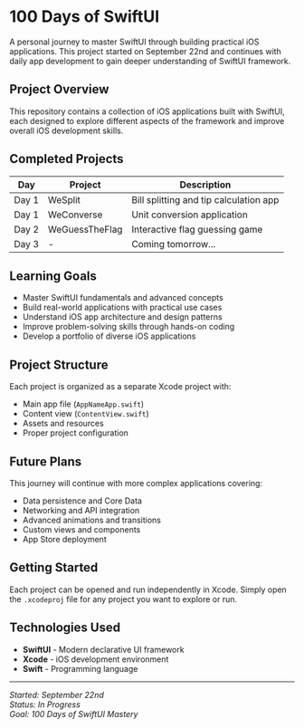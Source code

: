 # 100 Days of SwiftUI

A personal journey to master SwiftUI through building practical iOS applications. This project started on September 22nd and continues with daily app development to gain deeper understanding of SwiftUI framework.

## Project Overview

This repository contains a collection of iOS applications built with SwiftUI, each designed to explore different aspects of the framework and improve overall iOS development skills.

## Completed Projects

| Day | Project | Description |
|-----|---------|-------------|
| Day 1 | WeSplit | Bill splitting and tip calculation app |
| Day 1 | WeConverse | Unit conversion application |
| Day 2 | WeGuessTheFlag | Interactive flag guessing game |
| Day 3 | - | Coming tomorrow... |

## Learning Goals

- Master SwiftUI fundamentals and advanced concepts
- Build real-world applications with practical use cases
- Understand iOS app architecture and design patterns
- Improve problem-solving skills through hands-on coding
- Develop a portfolio of diverse iOS applications

## Project Structure

Each project is organized as a separate Xcode project with:
- Main app file (`AppNameApp.swift`)
- Content view (`ContentView.swift`)
- Assets and resources
- Proper project configuration

## Future Plans

This journey will continue with more complex applications covering:
- Data persistence and Core Data
- Networking and API integration
- Advanced animations and transitions
- Custom views and components
- App Store deployment

## Getting Started

Each project can be opened and run independently in Xcode. Simply open the `.xcodeproj` file for any project you want to explore or run.

## Technologies Used

- **SwiftUI** - Modern declarative UI framework
- **Xcode** - iOS development environment
- **Swift** - Programming language

---

*Started: September 22nd*  
*Status: In Progress*  
*Goal: 100 Days of SwiftUI Mastery*
